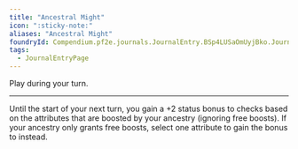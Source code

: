 ```yaml
---
title: "Ancestral Might"
icon: ":sticky-note:"
aliases: "Ancestral Might"
foundryId: Compendium.pf2e.journals.JournalEntry.BSp4LUSaOmUyjBko.JournalEntryPage.quxPxuMub8k6abzN
tags:
  - JournalEntryPage
---
```

Play during your turn.

* * *

Until the start of your next turn, you gain a +2 status bonus to checks based on the attributes that are boosted by your ancestry (ignoring free boosts). If your ancestry only grants free boosts, select one attribute to gain the bonus to instead.